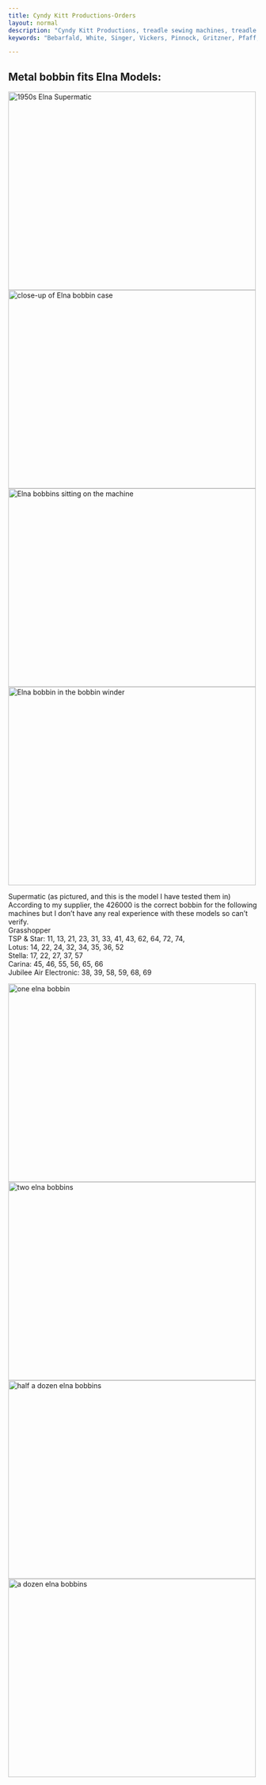 ```yaml
---
title: Cyndy Kitt Productions-Orders
layout: normal
description: "Cyndy Kitt Productions, treadle sewing machines, treadle sewing machine parts, sewing machine parts, vintage treadle sewing machines, reproduction sewing machine manuals, sewing machine manual, sewing, clothing, accessories, costume, bags, eco friendly, green machine, craft, treadle, design, eco sewing, sustainable craft"
keywords: "Bebarfald, White, Singer, Vickers, Pinnock, Gritzner, Pfaff, treadle sewing machine, vintage sewing machine, sewing machine manual, sewing"

---
```


<div class="container text-center">
<h2>Metal bobbin fits Elna Models:</h2>
<p><img class="img-fluid m-1" alt="1950s Elna Supermatic" src="{{ "pic/PIC-BOB/BOB-E426.11.jpg" }}" width="500" height="400">
<img class="img-fluid m-1" alt="close-up of Elna bobbin case" src="{{ "pic/PIC-BOB/BOB-E426.03.jpg" }}" width="500" height="400"> 
<img class="img-fluid m-1" alt="Elna bobbins sitting on the machine" src="{{ "pic/PIC-BOB/BOB-E426-P06.02.jpg" }}" width="500" height="400"> 
<img class="img-fluid m-1" alt="Elna bobbin in the bobbin winder" src="{{ "pic/PIC-BOB/BOB-E426.10.jpg" }}" width="500" height="400"> </p>
<p class="h3 text-left">Supermatic (as pictured, and this is the model I have tested them in)<br> According to my supplier, the 426000 is the correct bobbin for the following machines but I don&#146;t have any real experience with these models so can&#146;t verify.<br> Grasshopper <br> TSP &amp; Star: 11, 13, 21, 23, 31, 33, 41, 43, 62, 64, 72, 74,<br> Lotus: 14, 22, 24, 32, 34, 35, 36, 52<br> Stella: 17, 22, 27, 37, 57<br> Carina: 45, 46, 55, 56, 65, 66<br> Jubilee Air Electronic: 38, 39, 58, 59, 68, 69</p>
<p><img class="img-fluid m-1" alt="one elna bobbin" src="{{ "pic/PIC-BOB/BOB-E426.00.jpg" }}" width="500" height="400">
<img class="img-fluid m-1" alt="two elna bobbins" src="{{ "pic/PIC-BOB/BOB-E426.01.jpg" }}" width="500" height="400">
<img class="img-fluid m-1" alt="half a dozen elna bobbins" src="{{ "pic/PIC-BOB/BOB-E426-P06.00.jpg" }}" width="500" height="400">
<img class="img-fluid m-1" alt="a dozen elna bobbins" src="{{ "pic/PIC-BOB/BOB-E426-P12.00.jpg" }}" width="500" height="400"></p>
</div>
